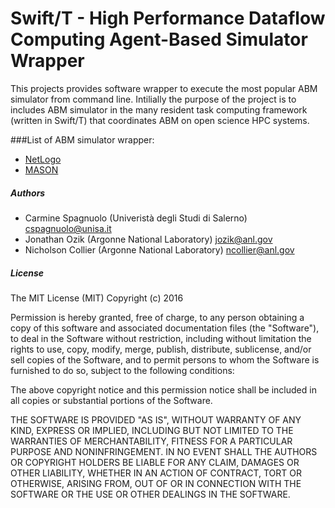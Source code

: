 # Swift/T - High Performance Dataflow Computing Agent-Based Simulator Wrapper

This projects provides software wrapper to execute the most popular ABM simulator from command line. Intilially the purpose of the project is to includes ABM simulator in the many resident task computing framework (written in Swift/T) that coordinates ABM on open science HPC systems.

###List of ABM simulator wrapper:

  - [NetLogo](https://github.com/isislab-unisa/swiftlangabm/tree/master/netlogo)
  - [MASON](https://github.com/isislab-unisa/swiftlangabm/tree/master/mason)

##### Authors

  - Carmine Spagnuolo (Univeristà degli Studi di Salerno) cspagnuolo@unisa.it
  - Jonathan Ozik (Argonne National Laboratory) jozik@anl.gov 
  - Nicholson Collier (Argonne National Laboratory) ncollier@anl.gov 

##### License 

The MIT License (MIT)
Copyright (c) 2016 <copyright holders>

Permission is hereby granted, free of charge, to any person obtaining a copy of this software and associated documentation files (the "Software"), to deal in the Software without restriction, including without limitation the rights to use, copy, modify, merge, publish, distribute, sublicense, and/or sell copies of the Software, and to permit persons to whom the Software is furnished to do so, subject to the following conditions:

The above copyright notice and this permission notice shall be included in all copies or substantial portions of the Software.

THE SOFTWARE IS PROVIDED "AS IS", WITHOUT WARRANTY OF ANY KIND, EXPRESS OR IMPLIED, INCLUDING BUT NOT LIMITED TO THE WARRANTIES OF MERCHANTABILITY, FITNESS FOR A PARTICULAR PURPOSE AND NONINFRINGEMENT. IN NO EVENT SHALL THE AUTHORS OR COPYRIGHT HOLDERS BE LIABLE FOR ANY CLAIM, DAMAGES OR OTHER LIABILITY, WHETHER IN AN ACTION OF CONTRACT, TORT OR OTHERWISE, ARISING FROM, OUT OF OR IN CONNECTION WITH THE SOFTWARE OR THE USE OR OTHER DEALINGS IN THE SOFTWARE.

